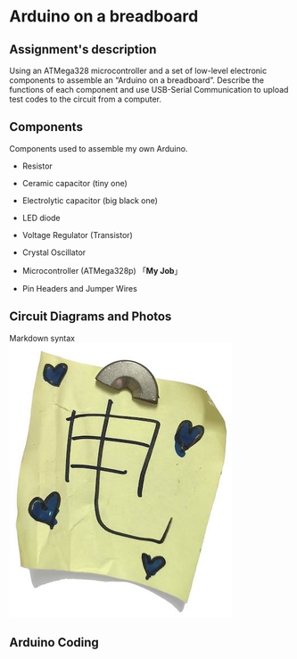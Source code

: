 # Arduino on a breadboard

## Assignment's description
Using an ATMega328 microcontroller and a set of low-level electronic components to assemble an “Arduino on a breadboard”. Describe the functions of each component and use USB-Serial Communication to upload test codes to the circuit from a computer.

## Components
Components used to assemble my own Arduino.

* Resistor
* Ceramic capacitor (tiny one)
* Electrolytic capacitor (big black one)
* LED diode
* Voltage Regulator (Transistor)
* Crystal Oscillator
* Microcontroller (ATMega328p)  「**My Job**」

* Pin Headers and Jumper Wires

## Circuit Diagrams and Photos
Markdown syntax
![Assemble Photo](01-breadboard/images/example.jpg)

## Arduino Coding

